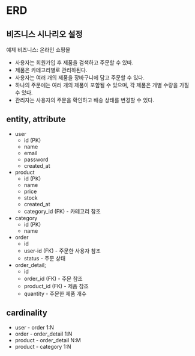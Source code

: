 # ERD

## 비즈니스 시나리오 설정

예제 비즈니스: 온라인 쇼핑몰

- 사용자는 회원가입 후 제품을 검색하고 주문할 수 있따.
- 제품은 카테고리별로 관리하된다.
- 사용자는 여러 개의 제품을 장바구니에 담고 주문할 수 있다.
- 하나의 주문에는 여러 개의 제품이 포함될 수 있으며, 각 제품은 개별 수량을 가질 수 있다.
- 관리자는 사용자의 주문을 확인하고 배송 상태를 변경할 수 있다.

## entity, attribute

- user
  - id (PK)
  - name
  - email
  - password
  - created_at
- product
  - id (PK)
  - name
  - price
  - stock
  - created_at
  - category_id (FK) - 카테고리 참조
- category
  - id (PK)
  - name
- order
  - id
  - user-id (FK) - 주문한 사용자 참조
  - status - 주문 상태
- order_detail;
  - id
  - order_id (FK) - 주문 참조
  - product_id (FK) - 제품 참조
  - quantity - 주문한 제품 개수

## cardinality

- user - order 1:N
- order - order_detail 1:N
- product - order_detail N:M
- product - category 1:N

```mermaid

```
